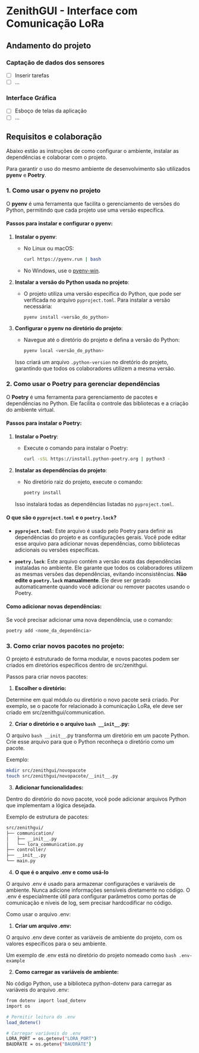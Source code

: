 # ZenithGUI - Interface com Comunicação LoRa

## Andamento do projeto

### Captação de dados dos sensores

- [ ] Inserir tarefas
- [ ] ...

### Interface Gráfica

- [ ] Esboço de telas da aplicação
- [ ] ...

## Requisitos e colaboração

Abaixo estão as instruções de como configurar o ambiente, instalar as dependências e colaborar com o projeto.

Para garantir o uso do mesmo ambiente de desenvolvimento são utilizados **pyenv** e **Poetry**.

### 1. Como usar o **pyenv** no projeto

O **pyenv** é uma ferramenta que facilita o gerenciamento de versões do Python, permitindo que cada projeto use uma versão específica.

#### Passos para instalar e configurar o **pyenv**:

1. **Instalar o pyenv**:
   - No Linux ou macOS:
     ```bash
     curl https://pyenv.run | bash
     ```
   - No Windows, use o [pyenv-win](https://github.com/pyenv-win/pyenv-win).

2. **Instalar a versão do Python usada no projeto**:
   - O projeto utiliza uma versão específica do Python, que pode ser verificada no arquivo `pyproject.toml`. Para instalar a versão necessária:
     ```bash
     pyenv install <versão_do_python>
     ```

3. **Configurar o pyenv no diretório do projeto**:
   - Navegue até o diretório do projeto e defina a versão do Python:
     ```bash
     pyenv local <versão_do_python>
     ```
   Isso criará um arquivo `.python-version` no diretório do projeto, garantindo que todos os colaboradores utilizem a mesma versão.

### 2. Como usar o **Poetry** para gerenciar dependências

O **Poetry** é uma ferramenta para gerenciamento de pacotes e dependências no Python. Ele facilita o controle das bibliotecas e a criação do ambiente virtual.

#### Passos para instalar o **Poetry**:

1. **Instalar o Poetry**:
   - Execute o comando para instalar o Poetry:
     ```bash
     curl -sSL https://install.python-poetry.org | python3 -
     ```

2. **Instalar as dependências do projeto**:
   - No diretório raiz do projeto, execute o comando:
     ```bash
     poetry install
     ```
   Isso instalará todas as dependências listadas no `pyproject.toml`.

#### O que são o `pyproject.toml` e o `poetry.lock`?

- **`pyproject.toml`**: Este arquivo é usado pelo Poetry para definir as dependências do projeto e as configurações gerais. Você pode editar esse arquivo para adicionar novas dependências, como bibliotecas adicionais ou versões específicas.
  
- **`poetry.lock`**: Este arquivo contém a versão exata das dependências instaladas no ambiente. Ele garante que todos os colaboradores utilizem as mesmas versões das dependências, evitando inconsistências. **Não edite o `poetry.lock` manualmente**. Ele deve ser gerado automaticamente quando você adicionar ou remover pacotes usando o Poetry.

#### Como adicionar novas dependências:
Se você precisar adicionar uma nova dependência, use o comando:
```bash
poetry add <nome_da_dependência>
```

### 3. Como criar novos pacotes no projeto:

O projeto é estruturado de forma modular, e novos pacotes podem ser criados em diretórios específicos dentro de src/zenithgui.

Passos para criar novos pacotes:

1. **Escolher o diretório:**

Determine em qual módulo ou diretório o novo pacote será criado. Por exemplo, se o pacote for relacionado à comunicação LoRa, ele deve ser criado em src/zenithgui/communication.

2. **Criar o diretório e o arquivo ```bash __init__```.py:**

O arquivo ```bash __init__```.py transforma um diretório em um pacote Python. Crie esse arquivo para que o Python reconheça o diretório como um pacote.

Exemplo:

```bash
mkdir src/zenithgui/novopacote
touch src/zenithgui/novopacote/__init__.py
```

3. **Adicionar funcionalidades:**

Dentro do diretório do novo pacote, você pode adicionar arquivos Python que implementam a lógica desejada.

Exemplo de estrutura de pacotes:

```bash
src/zenithgui/
├── communication/
│   ├── __init__.py
│   └── lora_communication.py
├── controller/
├── __init__.py
└── main.py
```

4. **O que é o arquivo .env e como usá-lo**

O arquivo .env é usado para armazenar configurações e variáveis de ambiente. Nunca adicione informações sensíveis diretamente no código. O .env é especialmente útil para configurar parâmetros como portas de comunicação e níveis de log, sem precisar hardcodificar no código.

Como usar o arquivo .env:

1. **Criar um arquivo .env:**

O arquivo .env deve conter as variáveis de ambiente do projeto, com os valores específicos para o seu ambiente.

Um exemplo de .env está no diretório do projeto nomeado como ```bash .env-example```

2. **Como carregar as variáveis de ambiente:**

No código Python, use a biblioteca python-dotenv para carregar as variáveis do arquivo .env:

```bash
from dotenv import load_dotenv
import os

# Permitir leitura do .env
load_dotenv()

# Carregar variáveis do .env
LORA_PORT = os.getenv("LORA_PORT")
BAUDRATE = os.getenv("BAUDRATE")
```
